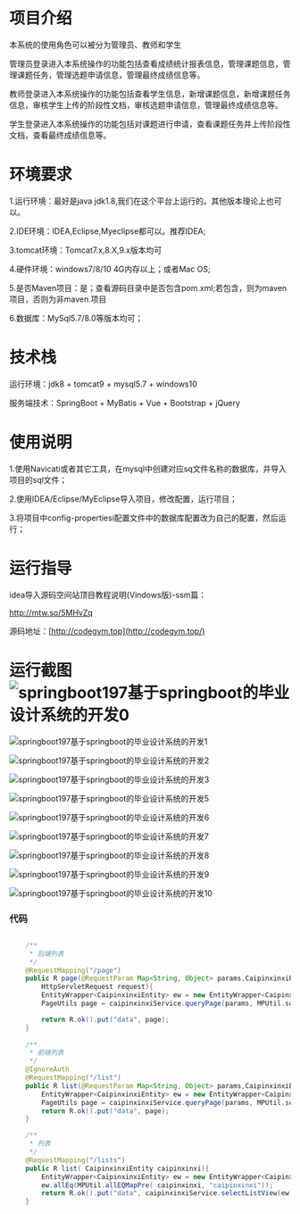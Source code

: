 # 项目介绍



本系统的使用角色可以被分为管理员、教师和学生

管理员登录进入本系统操作的功能包括查看成绩统计报表信息，管理课题信息，管理课题任务，管理选题申请信息，管理最终成绩信息等。

教师登录进入本系统操作的功能包括查看学生信息，新增课题信息，新增课题任务信息，审核学生上传的阶段性文档，审核选题申请信息，管理最终成绩信息等。

学生登录进入本系统操作的功能包括对课题进行申请，查看课题任务并上传阶段性文档，查看最终成绩信息等。





# 环境要求



1.运行环境：最好是java jdk1.8,我们在这个平台上运行的。其他版本理论上也可以。 

2.IDE环境：IDEA,Eclipse,Myeclipse都可以。推荐IDEA; 

3.tomcat环境：Tomcat7.x,8.X,9.x版本均可 

4.硬件环境：windows7/8/10 4G内存以上；或者Mac OS; 

5.是否Maven项目：是；查看源码目录中是否包含pom.xml;若包含，则为maven项目，否则为非maven.项目 

6.数据库：MySql5.7/8.0等版本均可；





# 技术栈



运行环境：jdk8 + tomcat9 + mysql5.7 + windows10

服务端技术：SpringBoot + MyBatis + Vue + Bootstrap + jQuery





# 使用说明





1.使用Navicati或者其它工具，在mysql中创建对应sq文件名称的数据库，并导入项目的sql文件； 

2.使用IDEA/Eclipse/MyEclipse导入项目，修改配置，运行项目； 

3.将项目中config-propertiesi配置文件中的数据库配置改为自己的配置，然后运行；





# 运行指导

idea导入源码空间站顶目教程说明(Vindows版)-ssm篇：

http://mtw.so/5MHvZq 

源码地址：[http://codegym.top](http://codegym.top/)





# 运行截图![springboot197基于springboot的毕业设计系统的开发0](https://img-blog.csdnimg.cn/img_convert/e62ed8f72d3eb9d8d397fb5f96d01a7f.png)

![springboot197基于springboot的毕业设计系统的开发1](https://img-blog.csdnimg.cn/img_convert/7947787a1b4fb6da9d65b616d797cc03.png)

![springboot197基于springboot的毕业设计系统的开发2](https://img-blog.csdnimg.cn/img_convert/bb8539db63afc58d3082f4ff475872e7.png)

![springboot197基于springboot的毕业设计系统的开发3](https://img-blog.csdnimg.cn/img_convert/2bf1efd16562ad906ac1237c136c4518.png)

![springboot197基于springboot的毕业设计系统的开发5](https://img-blog.csdnimg.cn/img_convert/a18d5d741f0bd79c75e70bce8845c2bd.png)

![springboot197基于springboot的毕业设计系统的开发6](https://img-blog.csdnimg.cn/img_convert/e73e49b2b9d7134329951be720e29322.png)

![springboot197基于springboot的毕业设计系统的开发7](https://img-blog.csdnimg.cn/img_convert/a85e8086937228e92cbafd958d2f3146.png)

![springboot197基于springboot的毕业设计系统的开发8](https://img-blog.csdnimg.cn/img_convert/8b3c9124b8559716efa5ee16fdd12668.png)

![springboot197基于springboot的毕业设计系统的开发9](https://img-blog.csdnimg.cn/img_convert/d1bb2658e8cefefd7365b785dd67dc07.png)

![springboot197基于springboot的毕业设计系统的开发10](https://img-blog.csdnimg.cn/img_convert/929679136f124b66b7caf90bd43d8661.png)




### 代码

```java

    /**
     * 后端列表
     */
    @RequestMapping("/page")
    public R page(@RequestParam Map<String, Object> params,CaipinxinxiEntity caipinxinxi,
		HttpServletRequest request){
        EntityWrapper<CaipinxinxiEntity> ew = new EntityWrapper<CaipinxinxiEntity>();
		PageUtils page = caipinxinxiService.queryPage(params, MPUtil.sort(MPUtil.between(MPUtil.likeOrEq(ew, caipinxinxi), params), params));

        return R.ok().put("data", page);
    }
    
    /**
     * 前端列表
     */
	@IgnoreAuth
    @RequestMapping("/list")
    public R list(@RequestParam Map<String, Object> params,CaipinxinxiEntity caipinxinxi, HttpServletRequest request){
        EntityWrapper<CaipinxinxiEntity> ew = new EntityWrapper<CaipinxinxiEntity>();
		PageUtils page = caipinxinxiService.queryPage(params, MPUtil.sort(MPUtil.between(MPUtil.likeOrEq(ew, caipinxinxi), params), params));
        return R.ok().put("data", page);
    }

	/**
     * 列表
     */
    @RequestMapping("/lists")
    public R list( CaipinxinxiEntity caipinxinxi){
       	EntityWrapper<CaipinxinxiEntity> ew = new EntityWrapper<CaipinxinxiEntity>();
      	ew.allEq(MPUtil.allEQMapPre( caipinxinxi, "caipinxinxi")); 
        return R.ok().put("data", caipinxinxiService.selectListView(ew));
    }
```



